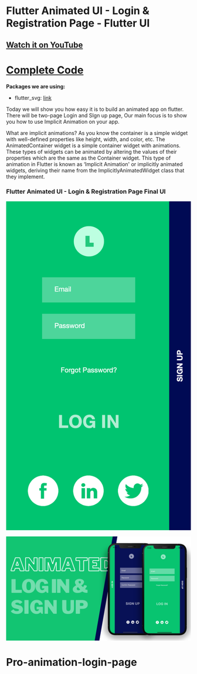 # Flutter Animated UI - Login & Registration Page - Flutter UI

## [Watch it on YouTube](https://youtu.be/MTgEtUZtPqE)

# [Complete Code](https://cutt.ly/cWge85W)

**Packages we are using:**

- flutter_svg: [link](https://pub.dev/packages/flutter_svg)


Today we will show you how easy it is to build an animated app on flutter. There will be two-page Login and SIgn up page, Our main focus is to show you how to use Implicit Animation on your app.

What are implicit animations?
As you know the container is a simple widget with well-defined properties like height, width, and color, etc. The AnimatedContainer widget is a simple container widget with animations. These types of widgets can be animated by altering the values of their properties which are the same as the Container widget. This type of animation in Flutter is known as ‘Implicit Animation' or implicitly animated widgets, deriving their name from the ImplicitlyAnimatedWidget class that they implement.

### Flutter Animated UI - Login & Registration Page Final UI

![Preview](/gif.gif)

![App UI](/ui.png)
# Pro-animation-login-page
